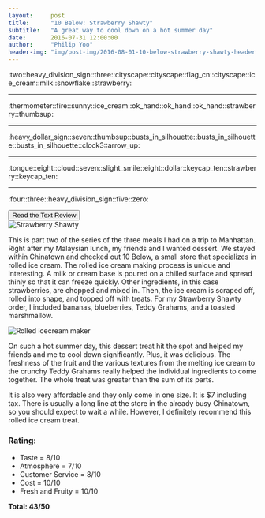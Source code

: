 ```yaml
---
layout:     post
title:      "10 Below: Strawberry Shawty"
subtitle:   "A great way to cool down on a hot summer day"
date:       2016-07-31 12:00:00
author:     "Philip Yoo"
header-img: "img/post-img/2016-08-01-10-below-strawberry-shawty-header.jpg"
---
```


<!-- http://emoji.codes/# -->
<div class="convert-emoji">
	<p>:two::heavy_division_sign::three::cityscape::cityscape::flag_cn::cityscape::ice_cream::milk::snowflake::strawberry:</p>
	<hr/>
	<p>:thermometer::fire::sunny::ice_cream::ok_hand::ok_hand::ok_hand::strawberry::thumbsup:</p>
	<hr/>
	<p>:heavy_dollar_sign::seven::thumbsup::busts_in_silhouette::busts_in_silhouette::busts_in_silhouette::clock3::arrow_up:</p>
	<hr/>
	<p>:tongue::eight::cloud::seven::slight_smile::eight::dollar::keycap_ten::strawberry::keycap_ten:</p>
	<hr/>
	<p>:four::three::heavy_division_sign::five::zero:</p>
</div>
<button type="button" class="btn" id="review-toggle">Read the Text Review</button>
<div class="text-review">
	<img src="{{ site.baseurl }}/img/post-img/2016-08-01-10-below-strawberry-shawty-img1.jpg" alt="Strawberry Shawty">
	<p>This is part two of the series of the three meals I had on a trip to Manhattan. Right after my Malaysian lunch, my friends and I wanted dessert. We stayed within Chinatown and checked out 10 Below, a small store that specializes in rolled ice cream. The rolled ice cream making process is unique and interesting. A milk or cream base is poured on a chilled surface and spread thinly so that it can freeze quickly. Other ingredients, in this case strawberries, are chopped and mixed in. Then, the ice cream is scraped off, rolled into shape, and topped off with treats. For my Strawberry Shawty order, I included bananas, blueberries, Teddy Grahams, and a toasted marshmallow.</p>
	<img src="{{ site.baseurl }}/img/post-img/2016-08-01-10-below-strawberry-shawty-img2.jpg" alt="Rolled icecream maker">
	<p>On such a hot summer day, this dessert treat hit the spot and helped my friends and me to cool down significantly. Plus, it was delicious. The freshness of the fruit and the various textures from the melting ice cream to the crunchy Teddy Grahams really helped the individual ingredients to come together. The whole treat was greater than the sum of its parts.</p>
	<p>It is also very affordable and they only come in one size. It is $7 including tax. There is usually a long line at the store in the already busy Chinatown, so you should expect to wait a while. However, I definitely recommend this rolled ice cream treat.</p>
	<h3>Rating:</h3>
	<ul>
		<li>Taste = 8/10</li>
		<li>Atmosphere = 7/10</li>
		<li>Customer Service = 8/10</li>
		<li>Cost = 10/10</li>
		<li>Fresh and Fruity = 10/10</li>
	</ul>
	<strong>Total: 43/50</strong>
</div>
